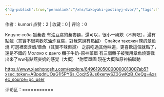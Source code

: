 ```yaml
---
{"dg-publish":true,"permalink":"/xhs/takoyaki-gostinyj-dvor/","tags":["rednote","圣彼得堡"],"created":"2025-03-17T22:11:55.280+08:00","updated":"2025-03-19T21:47:52.084+08:00"}
---
```


作者：kumori
点赞：2   |   收藏：0   |   评论：0

Кицуне соба 狐蕎麦 有油豆腐的蕎麥麵，還可以，很小一碗欸（不夠吃），湯有點鹹（其實不很喜歡吃油炸豆腐，對我來說有點甜）
Спайси такояки 辣的章鱼燒 可選裡面含蝦/章魚（其實不辣但燙） 之前吃過其他味道，更喜歡這個就點了，還是不錯的
Молоко с данго 糰子牛奶-原神菜單 有三個糰子被我用章魚燒簽戳出來了ww有點燕麥奶的感覺（大概）
*附菜單圖 現在大概和原神搞聯動

https://www.xiaohongshu.com/explore/649619050000000013007ab5?xsec_token=ABpqdnUOaG1I5PY6s_CocjtS9Js6xemySZ3GwKzB_CeQg=&xsec_source=pc_user

评论区：===========


